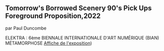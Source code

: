 ## Tomorrow's Borrowed Scenery 90's Pick Ups Foreground Proposition,2022 ##
par Paul Duncombe



















ELEKTRA : 6ème BIENNALE INTERNATIONALE D'ART NUMÉRIQUE (BIAN)
MÉTAMORPHOSE [Affiche de l'exposition](https://images.squarespace-cdn.com/content/v1/5afb5bb0fcf7fd7aebb47cac/f5712e20-8157-44a5-8a43-8f9833acf17f/site-web-27-1500x1000.jpg?format=1500w))

